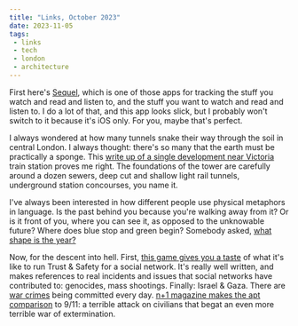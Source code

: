 ```yaml
---
title: "Links, October 2023"
date: 2023-11-05
tags:
 - links
 - tech
 - london
 - architecture
---
```


First here's [Sequel][1], which is one of those apps for tracking the stuff you watch and read and listen to, and the stuff you want to watch and read and listen to. I do a lot of that, and this app looks slick, but I probably won't switch to it because it's iOS only. For you, maybe that's perfect.

<!--more-->

I always wondered at how many tunnels snake their way through the soil in central London. I always thought: there's so many that the earth must be practically a sponge. This [write up of a single development near Victoria][2] train station proves me right. The foundations of the tower are carefully around a dozen sewers, deep cut and shallow light rail tunnels, underground station concourses, you name it.

I've always been interested in how different people use physical metaphors in language. Is the past behind you because you're walking away from it? Or is it front of you, where you can see it, as opposed to the unknowable future? Where does blue stop and green begin? Somebody asked, [what shape is the year?][3]

Now, for the descent into hell. First, [this game gives you a taste][4] of what it's like to run Trust & Safety for a social network. It's really well written, and makes references to real incidents and issues that social networks have contributed to: genocides, mass shootings. Finally: Israel & Gaza. There are [war crimes][5] being committed every day. [n+1 magazine makes the apt comparison][6] to 9/11: a terrible attack on civilians that begat an even more terrible war of extermination.

[1]: https://www.getsequel.app
[2]: https://www.building.co.uk/buildings/landsecs-new-london-development-threading-a-building-through-the-eye-of-a-needle/5122558.article
[3]: https://nrkbeta.no/2018/01/01/this-is-what-the-year-actually-looks-like/
[4]: https://trustandsafety.fun
[5]: https://www.justsecurity.org/89403/the-siege-of-gaza-and-the-starvation-war-crime/
[6]: https://www.nplusonemag.com/online-only/online-only/have-we-learned-nothing/
